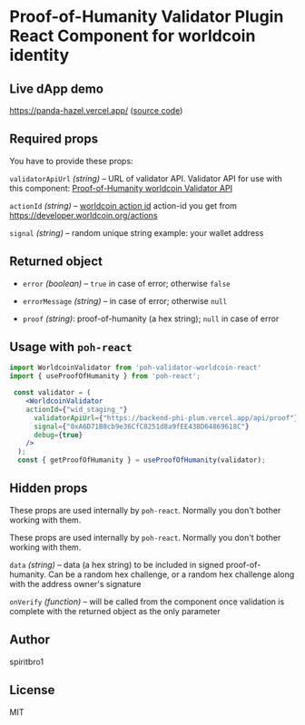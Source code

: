 # Proof-of-Humanity Validator Plugin React Component for worldcoin identity

## Live dApp demo

https://panda-hazel.vercel.app/ ([source code](https://github.com/spiritbro1/worldcoin-human-protocol))

## Required props

You have to provide these props:

`validatorApiUrl` _(string)_ – URL of validator API. Validator API for use with this component: [Proof-of-Humanity worldcoin Validator API](https://github.com/spiritbro1/worldcoin-human-protocol/tree/main/packages/backend)

`actionId` _(string)_ – [worldcoin action id](https://developer.worldcoin.org/action) action-id you get from https://developer.worldcoin.org/actions

`signal` _(string)_ – random unique string example: your wallet address

## Returned object

- `error` _(boolean)_ – `true` in case of error; otherwise `false`

- `errorMessage` _(string)_ – in case of error; otherwise `null`

- `proof` _(string)_: proof-of-humanity (a hex string); `null` in case of error

## Usage with `poh-react`

```jsx
import WorldcoinValidator from 'poh-validator-worldcoin-react'
import { useProofOfHumanity } from 'poh-react';

 const validator = (
    <WorldcoinValidator
    actionId={"wid_staging_"}
      validatorApiUrl={"https://backend-phi-plum.vercel.app/api/proof"}
      signal={"0xA6D71B8cb9e36CfC8251d8a9fEE438D64869618C"}
      debug={true}
    />
  );
  const { getProofOfHumanity } = useProofOfHumanity(validator);
```

## Hidden props

These props are used internally by `poh-react`. Normally you don't bother working with them.

These props are used internally by `poh-react`. Normally you don't bother working with them.

`data` _(string)_ – data (a hex string) to be included in signed proof-of-humanity. Can be a random hex challenge, or a random hex challenge along with the address owner's signature

`onVerify` _(function)_ – will be called from the component once validation is complete with the returned object as the only parameter


## Author

spiritbro1

## License

MIT
